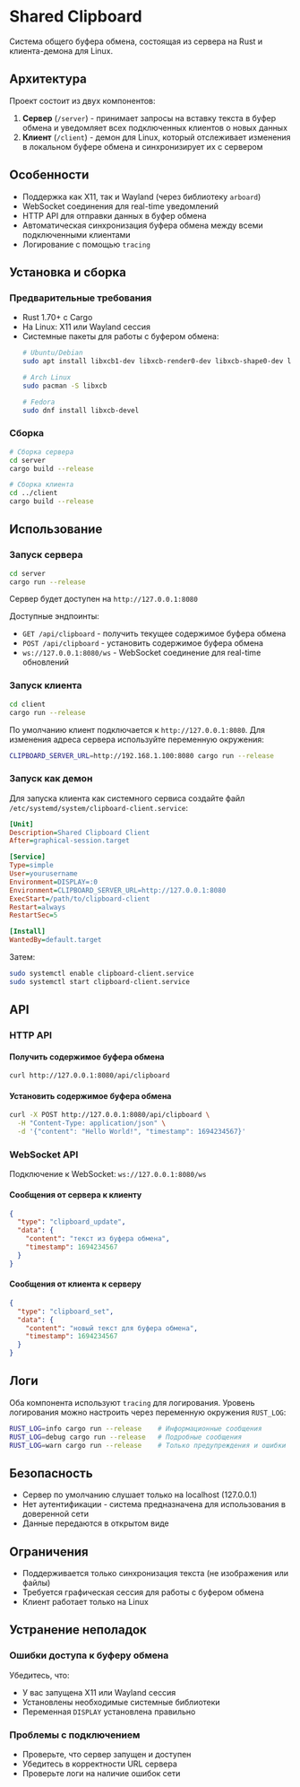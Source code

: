 # Shared Clipboard

Система общего буфера обмена, состоящая из сервера на Rust и клиента-демона для Linux.

## Архитектура

Проект состоит из двух компонентов:

1. **Сервер** (`/server`) - принимает запросы на вставку текста в буфер обмена и уведомляет всех подключенных клиентов о новых данных
2. **Клиент** (`/client`) - демон для Linux, который отслеживает изменения в локальном буфере обмена и синхронизирует их с сервером

## Особенности

- Поддержка как X11, так и Wayland (через библиотеку `arboard`)
- WebSocket соединения для real-time уведомлений
- HTTP API для отправки данных в буфер обмена
- Автоматическая синхронизация буфера обмена между всеми подключенными клиентами
- Логирование с помощью `tracing`

## Установка и сборка

### Предварительные требования

- Rust 1.70+ с Cargo
- На Linux: X11 или Wayland сессия
- Системные пакеты для работы с буфером обмена:
  ```bash
  # Ubuntu/Debian
  sudo apt install libxcb1-dev libxcb-render0-dev libxcb-shape0-dev libxcb-xfixes0-dev
  
  # Arch Linux  
  sudo pacman -S libxcb
  
  # Fedora
  sudo dnf install libxcb-devel
  ```

### Сборка

```bash
# Сборка сервера
cd server
cargo build --release

# Сборка клиента
cd ../client  
cargo build --release
```

## Использование

### Запуск сервера

```bash
cd server
cargo run --release
```

Сервер будет доступен на `http://127.0.0.1:8080`

Доступные эндпоинты:
- `GET /api/clipboard` - получить текущее содержимое буфера обмена
- `POST /api/clipboard` - установить содержимое буфера обмена
- `ws://127.0.0.1:8080/ws` - WebSocket соединение для real-time обновлений

### Запуск клиента

```bash
cd client
cargo run --release
```

По умолчанию клиент подключается к `http://127.0.0.1:8080`. Для изменения адреса сервера используйте переменную окружения:

```bash
CLIPBOARD_SERVER_URL=http://192.168.1.100:8080 cargo run --release
```

### Запуск как демон

Для запуска клиента как системного сервиса создайте файл `/etc/systemd/system/clipboard-client.service`:

```ini
[Unit]
Description=Shared Clipboard Client
After=graphical-session.target

[Service]
Type=simple
User=yourusername
Environment=DISPLAY=:0
Environment=CLIPBOARD_SERVER_URL=http://127.0.0.1:8080
ExecStart=/path/to/clipboard-client
Restart=always
RestartSec=5

[Install]
WantedBy=default.target
```

Затем:

```bash
sudo systemctl enable clipboard-client.service
sudo systemctl start clipboard-client.service
```

## API

### HTTP API

#### Получить содержимое буфера обмена

```bash
curl http://127.0.0.1:8080/api/clipboard
```

#### Установить содержимое буфера обмена

```bash
curl -X POST http://127.0.0.1:8080/api/clipboard \
  -H "Content-Type: application/json" \
  -d '{"content": "Hello World!", "timestamp": 1694234567}'
```

### WebSocket API

Подключение к WebSocket: `ws://127.0.0.1:8080/ws`

#### Сообщения от сервера к клиенту

```json
{
  "type": "clipboard_update",
  "data": {
    "content": "текст из буфера обмена",
    "timestamp": 1694234567
  }
}
```

#### Сообщения от клиента к серверу

```json
{
  "type": "clipboard_set", 
  "data": {
    "content": "новый текст для буфера обмена",
    "timestamp": 1694234567
  }
}
```

## Логи

Оба компонента используют `tracing` для логирования. Уровень логирования можно настроить через переменную окружения `RUST_LOG`:

```bash
RUST_LOG=info cargo run --release    # Информационные сообщения
RUST_LOG=debug cargo run --release   # Подробные сообщения
RUST_LOG=warn cargo run --release    # Только предупреждения и ошибки
```

## Безопасность

- Сервер по умолчанию слушает только на localhost (127.0.0.1)
- Нет аутентификации - система предназначена для использования в доверенной сети
- Данные передаются в открытом виде

## Ограничения

- Поддерживается только синхронизация текста (не изображения или файлы)
- Требуется графическая сессия для работы с буфером обмена
- Клиент работает только на Linux

## Устранение неполадок

### Ошибки доступа к буферу обмена

Убедитесь, что:
- У вас запущена X11 или Wayland сессия
- Установлены необходимые системные библиотеки
- Переменная `DISPLAY` установлена правильно

### Проблемы с подключением

- Проверьте, что сервер запущен и доступен
- Убедитесь в корректности URL сервера
- Проверьте логи на наличие ошибок сети
